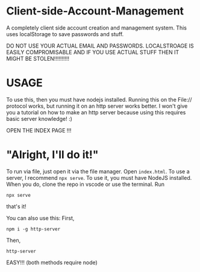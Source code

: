 # Client-side-Account-Management
A completely client side account creation and management system. This uses localStorage to save passwords and stuff.

DO NOT USE YOUR ACTUAL EMAIL AND PASSWORDS. LOCALSTROAGE IS EASILY COMPROMISABLE AND IF YOU USE ACTUAL STUFF THEN IT MIGHT BE STOLEN!!!!!!!!!!

# USAGE

To use this, then you must have nodejs installed. Running this on the File:// protocol works, but running it on an http server works better.
I won't give you a tutorial on how to make an http server because using this requires basic server knowledge!
:)

OPEN THE INDEX PAGE !!!

# "Alright, I'll do it!"

To run via file, just open it via the file manager.
Open `index.html`.
To use a server, I recommend `npx serve`.
To use it, you must have NodeJS installed.
When you do, clone the repo in vscode or use the terminal.
Run 
```
npx serve
```
that's it!

You can also use this:
First, 
```
npm i -g http-server
```
Then, 
```
http-server
```
EASY!!!
(both methods require node)
